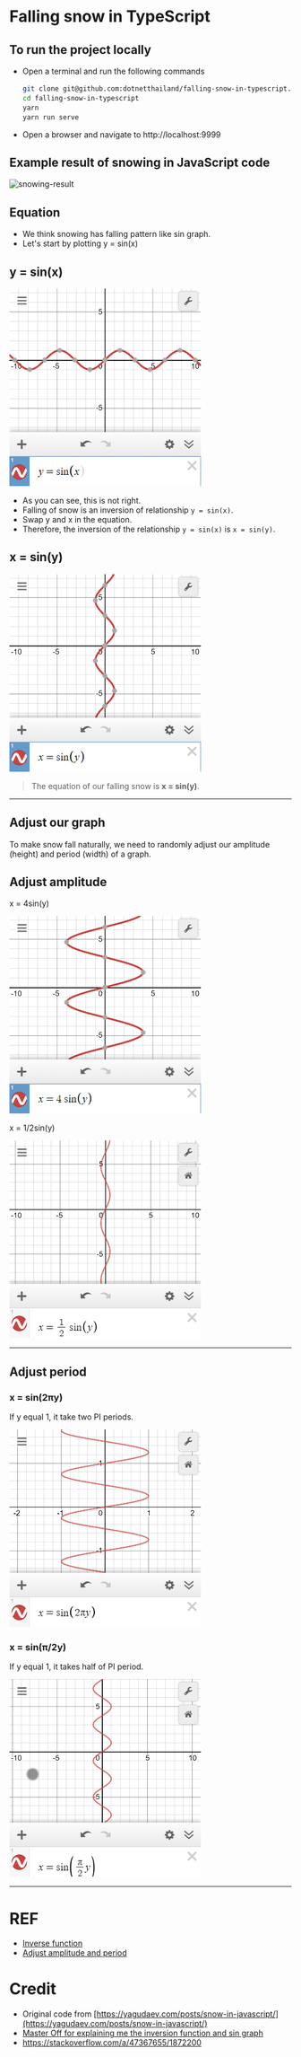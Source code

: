 # Falling snow in TypeScript

## To run the project locally

- Open a terminal and run the following commands
  ```sh
  git clone git@github.com:dotnetthailand/falling-snow-in-typescript.git
  cd falling-snow-in-typescript
  yarn
  yarn run serve
  ```
- Open a browser and navigate to http://localhost:9999

## Example result of snowing in JavaScript code

![snowing-result](snowing-result.gif)

## Equation

- We think snowing has falling pattern like sin graph.
- Let's start by plotting y = sin(x)

## y = sin(x)

![y = sin(x)](<y=sin(x).png>)

- As you can see, this is not right.
- Falling of snow is an inversion of relationship `y = sin(x)`.
- Swap y and x in the equation.
- Therefore, the inversion of the relationship `y = sin(x)` is `x = sin(y)`.

## x = sin(y)

![x=sin(y)](<x=sin(y).png>)

> The equation of our falling snow is **x = sin(y)**.

---

## Adjust our graph

To make snow fall naturally, we need to randomly adjust our amplitude (height) and period (width) of a graph.

## Adjust amplitude

x = 4sin(y)

![x = 4sin(y)](<x=sin(y)-amplitude.png>)

x = 1/2sin(y)

![x = 1/2sin(y)](<x=sin(y)-amplitude-2.png>)

---

## Adjust period

### x = sin(2πy)

If y equal 1, it take two PI periods.

![x = sin(2πy)](<x=sin(y)-period.png>)

### x = sin(π/2y)
If y equal 1, it takes half of PI period.

![x = sin(π/2y)](<x=sin(y)-period-2.png>)

---

# REF
- [Inverse function](https://www.youtube.com/watch?v=zVG6MBFkiOo)
- [Adjust amplitude and period](https://www.dummies.com/education/math/trigonometry/adjusting-the-period-of-a-sine-function/)

# Credit
- Original code from [https://yagudaev.com/posts/snow-in-javascript/](https://yagudaev.com/posts/snow-in-javascript/)
- [Master Off for explaining me the inversion function and sin graph](https://www.facebook.com/athum.thum)
- https://stackoverflow.com/a/47367655/1872200